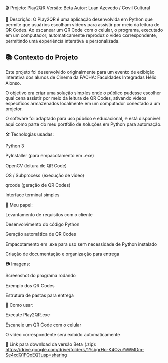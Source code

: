 🎬 Projeto: Play2QR
Versão: Beta
Autor: Luan Azevedo / Covil Cultural

🧩 Descrição:
O Play2QR é uma aplicação desenvolvida em Python que permite que usuários escolham vídeos para assistir por meio da leitura de QR Codes. Ao escanear um QR Code com o celular, o programa, executado em um computador, automaticamente reproduz o vídeo correspondente, permitindo uma experiência interativa e personalizada.

## 📚 Contexto do Projeto

Este projeto foi desenvolvido originalmente para um evento de exibição interativa dos alunos de Cinema da FACHA: Faculdades Integradas Hélio Alonso. 

O objetivo era criar uma solução simples onde o público pudesse escolher qual cena assistir por meio da leitura de QR Codes, ativando vídeos específicos armazenados localmente em um computador conectado a um projetor.

O software foi adaptado para uso público e educacional, e está disponível aqui como parte do meu portfólio de soluções em Python para automação.

🛠 Tecnologias usadas:

Python 3

PyInstaller (para empacotamento em .exe)

OpenCV (leitura de QR Code)

OS / Subprocess (execução de vídeo)

qrcode (geração de QR Codes)

Interface terminal simples

💼 Meu papel:

Levantamento de requisitos com o cliente

Desenvolvimento do código Python

Geração automática de QR Codes

Empacotamento em .exe para uso sem necessidade de Python instalado

Criação de documentação e organização para entrega

📷 Imagens:

 Screenshot do programa rodando

 Exemplo dos QR Codes

 Estrutura de pastas para entrega


🚀 Como usar:

Execute Play2QR.exe

Escaneie um QR Code com o celular

O vídeo correspondente será exibido automaticamente

🔗 Link para download da versão Beta (.zip): https://drive.google.com/drive/folders/1YsbgrHo-K4OzuYiWMDm-Se4xdQ1FQoEQ?usp=sharing

